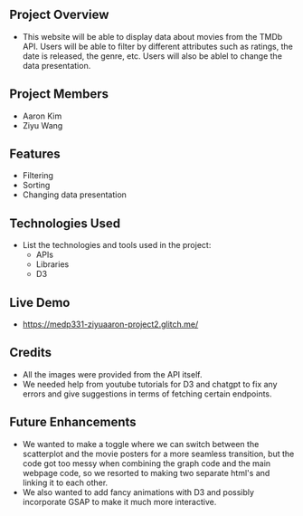 ## **Project Overview**

- This website will be able to display data about movies from the TMDb API. Users will be able to filter by different attributes such as ratings, the date is released, the genre, etc. Users will also be ablel to change the data presentation. 

## **Project Members**

- Aaron Kim
- Ziyu Wang

## **Features**

- Filtering
- Sorting
- Changing data presentation
## **Technologies Used**

- List the technologies and tools used in the project:
    - APIs
    - Libraries
    - D3
 
## **Live Demo**

- https://medp331-ziyuaaron-project2.glitch.me/

## **Credits**

- All the images were provided from the API itself.
- We needed help from youtube tutorials for D3 and chatgpt to fix any errors and give suggestions in terms of fetching certain endpoints. 

## **Future Enhancements**

- We wanted to make a toggle where we can switch between the scatterplot and the movie posters for a more seamless transition, but the code got too messy when combining the graph code and the main webpage code, so we resorted to making two separate html's and linking it to each other.
- We also wanted to add fancy animations with D3 and possibly incorporate GSAP to make it much more interactive.
